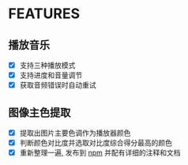 # FEATURES

## 播放音乐

- [x] 支持三种播放模式
- [x] 支持进度和音量调节
- [x] 获取音频错误时自动重试

## 图像主色提取

- [x] 提取出图片主要色调作为播放器颜色
- [x] 判断颜色对比度并选取对比度综合得分最高的颜色
- [x] 重新整理一遍, 发布到 [npm](https://www.npmjs.com/package/image-color-extraction) 并配有详细的注释和文档
